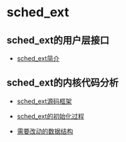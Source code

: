# sched_ext

## sched_ext的用户层接口

- [sched_ext简介](./1.md)

## sched_ext的内核代码分析

- [sched_ext源码框架](./2.md)

- [sched_ext的初始化过程](./3.md)

- [需要改动的数据结构](./4.md)
